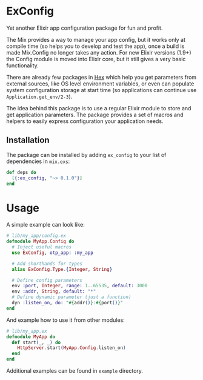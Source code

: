 # ExConfig

Yet another Elixir app configuration package for fun and profit.


The Mix provides a way to manage your app config, but it works only at compile
time (so helps you to develop and test the app), once a build is made
Mix.Config no longer takes any action.
For new Elixir versions (1.9+) the Config module is moved into Elixir core,
but it still gives a very basic functionality.

There are already few packages in [Hex](https://hex.pm) which help you get
parameters from external sources, like OS level environment variables, or even
can populate system configuration storage at start time (so applications can
continue use `Application.get_env/2-3`).


The idea behind this package is to use a regular Elixir module to store and
get application parameters. The package provides a set of macros and helpers
to easily express configuration your application needs.

## Installation

The package can be installed by adding `ex_config` to your list of dependencies
in `mix.exs`:

```elixir
def deps do
  [{:ex_config, "~> 0.1.0"}]
end
```

# Usage

A simple example can look like:

```elixir
# lib/my_app/config.ex
defmodule MyApp.Config do
  # Inject useful macros 
  use ExConfig, otp_app: :my_app

  # Add shorthands for types
  alias ExConfig.Type.{Integer, String}

  # Define config parameters
  env :port, Integer, range: 1..65535, default: 3000
  env :addr, String, default: "*"
  # Define dynamic parameter (just a function)
  dyn :listen_on, do: "#{addr()}:#{port()}"
end
```

And example how to use it from other modules:

```elixir
# lib/my_app.ex
defmodule MyApp do
  def start(_, _) do
    HttpServer.start(MyApp.Config.listen_on)
  end
end
```

Additional examples can be found in `example` directory.
